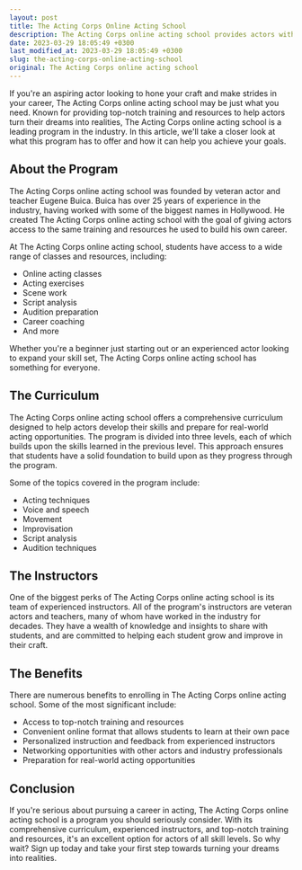 ```yaml
---
layout: post
title: The Acting Corps Online Acting School
description: The Acting Corps online acting school provides actors with top-notch training and resources to help them turn their dreams into realities. Learn more about what this program has to offer.
date: 2023-03-29 18:05:49 +0300
last_modified_at: 2023-03-29 18:05:49 +0300
slug: the-acting-corps-online-acting-school
original: The Acting Corps online acting school
---
```


If you're an aspiring actor looking to hone your craft and make strides in your career, The Acting Corps online acting school may be just what you need. Known for providing top-notch training and resources to help actors turn their dreams into realities, The Acting Corps online acting school is a leading program in the industry. In this article, we'll take a closer look at what this program has to offer and how it can help you achieve your goals.

## About the Program

The Acting Corps online acting school was founded by veteran actor and teacher Eugene Buica. Buica has over 25 years of experience in the industry, having worked with some of the biggest names in Hollywood. He created The Acting Corps online acting school with the goal of giving actors access to the same training and resources he used to build his own career.

At The Acting Corps online acting school, students have access to a wide range of classes and resources, including:

- Online acting classes
- Acting exercises
- Scene work
- Script analysis
- Audition preparation
- Career coaching
- And more

Whether you're a beginner just starting out or an experienced actor looking to expand your skill set, The Acting Corps online acting school has something for everyone.

## The Curriculum

The Acting Corps online acting school offers a comprehensive curriculum designed to help actors develop their skills and prepare for real-world acting opportunities. The program is divided into three levels, each of which builds upon the skills learned in the previous level. This approach ensures that students have a solid foundation to build upon as they progress through the program.

Some of the topics covered in the program include:

- Acting techniques
- Voice and speech
- Movement
- Improvisation
- Script analysis
- Audition techniques

## The Instructors

One of the biggest perks of The Acting Corps online acting school is its team of experienced instructors. All of the program's instructors are veteran actors and teachers, many of whom have worked in the industry for decades. They have a wealth of knowledge and insights to share with students, and are committed to helping each student grow and improve in their craft.

## The Benefits

There are numerous benefits to enrolling in The Acting Corps online acting school. Some of the most significant include:

- Access to top-notch training and resources
- Convenient online format that allows students to learn at their own pace
- Personalized instruction and feedback from experienced instructors
- Networking opportunities with other actors and industry professionals
- Preparation for real-world acting opportunities

## Conclusion

If you're serious about pursuing a career in acting, The Acting Corps online acting school is a program you should seriously consider. With its comprehensive curriculum, experienced instructors, and top-notch training and resources, it's an excellent option for actors of all skill levels. So why wait? Sign up today and take your first step towards turning your dreams into realities.